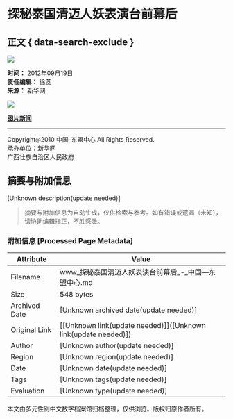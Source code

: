 # 探秘泰国清迈人妖表演台前幕后

## 正文 { data-search-exclude }


![](http://www.asean-china-center.org/static/images/dm_syx.jpg)

**时间：** 2012年09月19日  
**责任编辑：** 徐蕊  
**来源：** 新华网  

![](http://news.xinhuanet.com/photo/2012-09/18/123730595_261n.jpg)

[**图片新闻**](http://www.asean-china-center.org/xwfb/)

---

Copyright◎2010 中国-东盟中心 All Rights Reserved.  
承办单位：新华网  
广西壮族自治区人民政府  
<!-- tcd_original_link http://www.asean-china-center.org/2012-09/19/c_131860076_9.htm -->


## 摘要与附加信息

<!-- tcd_abstract -->
[Unknown description(update needed)]
<!-- tcd_abstract_end -->

> 摘要与附加信息为自动生成，仅供检索与参考。如有错误或遗漏（未知），请协助编辑指正，不胜感激。

### 附加信息 [Processed Page Metadata]

| Attribute       | Value                                  |
|-----------------|----------------------------------------|
| Filename        | www_探秘泰国清迈人妖表演台前幕后_-_中国—东盟中心.md                             |
| Size            | 548 bytes                           |
| Archived Date   | [Unknown archived date(update needed)]                             |
| Original Link   | [[Unknown link(update needed)]]([Unknown link(update needed)])                       |
| Author          | [Unknown author(update needed)]                               |
| Region          | [Unknown region(update needed)]                               |
| Date            | [Unknown date(update needed)]                                 |
| Tags            | [Unknown tags(update needed)]                                 |
| Evaluation            | [Unknown type(update needed)]                                 |
<!-- tcd_table_end -->

本文由多元性别中文数字档案馆归档整理，仅供浏览。版权归原作者所有。

